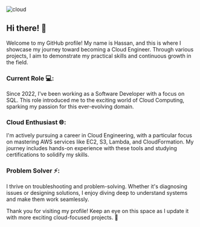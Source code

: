 ![cloud](https://github.com/user-attachments/assets/75d85062-d739-4d7c-a1b3-16183a36ce41)


## Hi there! 👋
Welcome to my GitHub profile! 
My name is Hassan, and this is where I showcase my journey toward becoming a Cloud Engineer. 
Through various projects, I aim to demonstrate my practical skills and continuous growth in the field.

### Current Role 💻: 
Since 2022, I've been working as a Software Developer with a focus on SQL.
This role introduced me to the exciting world of Cloud Computing, sparking my passion for this ever-evolving domain.

### Cloud Enthusiast 🌐:
I'm actively pursuing a career in Cloud Engineering, with a particular focus on mastering AWS services like EC2, S3, Lambda, and CloudFormation. 
My journey includes hands-on experience with these tools and studying certifications to solidify my skills.

### Problem Solver ⚡: 
I thrive on troubleshooting and problem-solving. 
Whether it's diagnosing issues or designing solutions, I enjoy diving deep to understand systems and make them work seamlessly.

Thank you for visiting my profile! 
Keep an eye on this space as I update it with more exciting cloud-focused projects. 🚀

  
